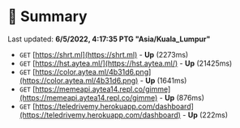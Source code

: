 # 📖 Summary
Last updated: **6/5/2022, 4:17:35 PTG "Asia/Kuala_Lumpur"**

- `GET` [https://shrt.ml](https://shrt.ml) - **Up** (2273ms)
- `GET` [https://hst.aytea.ml/](https://hst.aytea.ml/) - **Up** (21425ms)
- `GET` [https://color.aytea.ml/4b31d6.png](https://color.aytea.ml/4b31d6.png) - **Up** (1641ms)
- `GET` [https://memeapi.aytea14.repl.co/gimme](https://memeapi.aytea14.repl.co/gimme) - **Up** (876ms)
- `GET` [https://teledrivemy.herokuapp.com/dashboard](https://teledrivemy.herokuapp.com/dashboard) - **Up** (222ms)
